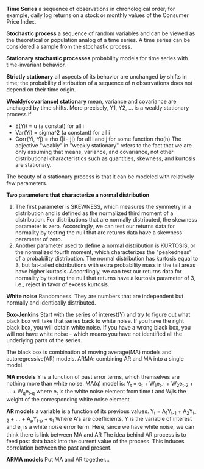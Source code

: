 **Time Series**
a sequence of observations in chronological order, for example, daily log returns on a stock or monthly values of the Consumer Price Index.

**Stochastic process**
a sequence of random variables and can be viewed as the theoretical or population analog of a time series. A time series can be considered a sample from the stochastic process.

**Stationary stochastic processes**
probability models for time series with time-invariant behavior.

**Strictly stationary**
all aspects of its behavior are unchanged by shifts in time; the probability distribution of a sequence of n observations does not depend on their time origin. 

**Weakly(covariance) stationary**
mean, variance and covariance are unchaged by time shifts. More precisely, Y1, Y2, ... is a weakly stationary process if 
* E(Yi) = u (a constat) for all i
* Var(Yi) = sigma^2 (a constant) for all i
* Corr(Yi, Yj) = rho (|i - j|) for all i and j for some function rho(h)
The adjective "weakly" in "weakly stationary" refers to the fact that we are only assuming that means, variance, and covariance, not other distributional characteristics such as quantitles, skewness, and kurtosis are stationary. 

The beauty of a stationary process is that it can be modeled with relatively few parameters.


**Two parameters that characterize a normal distribution**
1. The first parameter is SKEWNESS, which measures the symmetry in a distribution and is defined as the normalized third moment of a distribution. For distributions that are normally distributed, the skewness parameter is zero. Accordingly, we can test our returns data for normality by testing the null that are returns data have a skewness parameter of zero.
2. Another parameter used to define a normal distribution is KURTOSIS, or the normalized fourth moment, which characterizes the "peakedness" of a probability distribution. The normal distribution has kurtosis equal to 3, but fat-tailed distributions with extra probability mass in the tail areas have higher kurtosis. Accordingly, we can test our returns data for normality by testing the null that returns have a kurtosis parameter of 3, i.e., reject in favor of excess kurtosis.

**White noise**
Randomness. They are numbers that are independent but normally and identically distributed.

**Box-Jenkins**
Start with the series of interest(Y) and try to figure out what black box will take that series back to white noise. If you have the right black box, you will obtain white noise. If you have a wrong black box, you will not have white noise - which means you have not identified all the underlying parts of the series.

The black box is combination of moving average(MA) models and autoregressive(AR) models. ARMA: combining AR and MA into a single model.

**MA models**
Y is a function of past error terms, which themselves are nothing more than white noise. MA(q) model is:
    Y<sub>t</sub> = e<sub>t</sub> + W<sub>1</sub>e<sub>t-1</sub> + W<sub>2</sub>e<sub>t-2</sub> + ... + W<sub>q</sub>e<sub>t-q</sub>
    where e<sub>t</sub> is the white noise element from time t and W<sub>i</sub>is the weight of the corresponding white noise element.

**AR models**
a variable is a function of its previous values.
    Y<sub>t</sub> = A<sub>1</sub>Y<sub>t-1</sub> + A<sub>2</sub>Y<sub>t-2</sub> + ... + A<sub>p</sub>Y<sub>t-p</sub> + e<sub>t</sub>
    Where A's are coefficients, Y is the variable of interest and e<sub>t</sub> is a white noise error term. Here, since we have white noise, we can think there is link between MA and AR
The idea behind AR process is to feed past data back into the current value of the process. This induces correlation between the past and present. 

**ARMA models**
Put MA and AR together...
